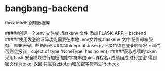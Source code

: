 # bangbang-backend

flask initdb 创建数据库

#####创建一个.env 文件或 .flaskenv 文件 添加 FLASK_APP = backend 
#####使用发送验证码功能需要在本地 .env文件或.flaskenv 文件 配置邮箱服务、邮箱账号、邮箱密码
#####blueprints\user.py下接口须在登录的情况下测试 否则会报错：object of type 'NoneType' has no len()
#####获取成绩的token 采用flask 安全模块进行加密 加密字符串由uid+课程名+成绩组成 进行加密 得到密文作为token返回 只需将此token和加密字符串进行check
#####